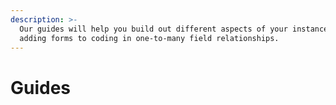 ```yaml
---
description: >-
  Our guides will help you build out different aspects of your instance from
  adding forms to coding in one-to-many field relationships.
---
```


# Guides


